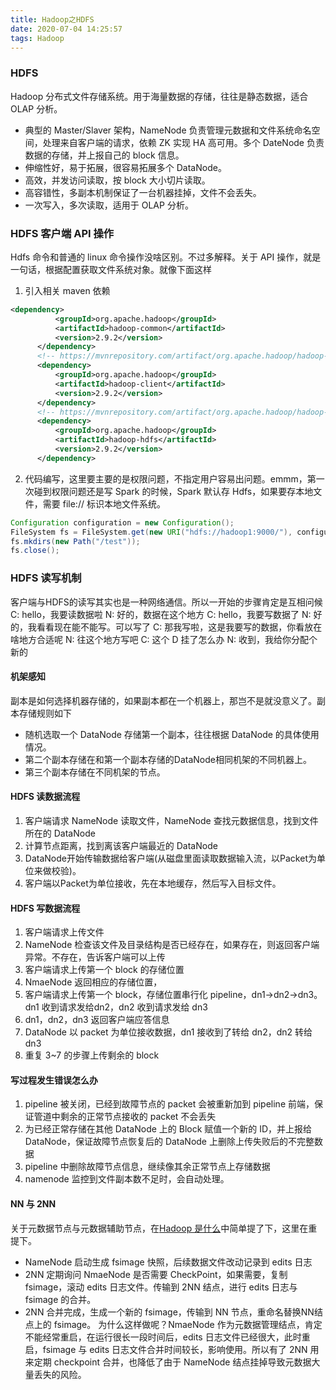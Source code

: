 ```yaml
---
title: Hadoop之HDFS
date: 2020-07-04 14:25:57
tags: Hadoop
---
```

### HDFS
Hadoop 分布式文件存储系统。用于海量数据的存储，往往是静态数据，适合 OLAP 分析。
<!--more-->
- 典型的 Master/Slaver 架构，NameNode 负责管理元数据和文件系统命名空间，处理来自客户端的请求，依赖 ZK 实现 HA 高可用。多个 DateNode 负责数据的存储，并上报自己的 block 信息。
- 伸缩性好，易于拓展，很容易拓展多个 DataNode。
- 高效，并发访问读取，按 block 大小切片读取。
- 高容错性，多副本机制保证了一台机器挂掉，文件不会丢失。
- 一次写入，多次读取，适用于 OLAP 分析。

### HDFS 客户端 API 操作
Hdfs 命令和普通的 linux 命令操作没啥区别。不过多解释。关于 API 操作，就是一句话，根据配置获取文件系统对象。就像下面这样

1. 引入相关 maven 依赖
```xml
<dependency>
          <groupId>org.apache.hadoop</groupId>
          <artifactId>hadoop-common</artifactId>
          <version>2.9.2</version>
      </dependency>
      <!-- https://mvnrepository.com/artifact/org.apache.hadoop/hadoop-client-->
      <dependency>
          <groupId>org.apache.hadoop</groupId>
          <artifactId>hadoop-client</artifactId>
          <version>2.9.2</version>
      </dependency>
      <!-- https://mvnrepository.com/artifact/org.apache.hadoop/hadoop-hdfs -->
      <dependency>
          <groupId>org.apache.hadoop</groupId>
          <artifactId>hadoop-hdfs</artifactId>
          <version>2.9.2</version>
      </dependency>
```
2. 代码编写，这里要主要的是权限问题，不指定用户容易出问题。emmm，第一次碰到权限问题还是写 Spark 的时候，Spark 默认存 Hdfs，如果要存本地文件，需要 file:// 标识本地文件系统。
```java
Configuration configuration = new Configuration();
FileSystem fs = FileSystem.get(new URI("hdfs://hadoop1:9000/"), configuration, "root");
fs.mkdirs(new Path("/test"));
fs.close();
```

### HDFS 读写机制
客户端与HDFS的读写其实也是一种网络通信。所以一开始的步骤肯定是互相问候
C: hello，我要读数据啦
N: 好的，数据在这个地方
C: hello，我要写数据了
N: 好的，我看看现在能不能写。可以写了
C: 那我写啦，这是我要写的数据，你看放在啥地方合适呢
N: 往这个地方写吧
C: 这个 D 挂了怎么办
N: 收到，我给你分配个新的

#### 机架感知
副本是如何选择机器存储的，如果副本都在一个机器上，那岂不是就没意义了。副本存储规则如下

 - 随机选取一个 DataNode 存储第一个副本，往往根据 DataNode 的具体使用情况。
 - 第二个副本存储在和第一个副本存储的DataNode相同机架的不同机器上。
 - 第三个副本存储在不同机架的节点。

#### HDFS 读数据流程
1. 客户端请求 NameNode 读取文件，NameNode 查找元数据信息，找到文件所在的 DataNode
2. 计算节点距离，找到离该客户端最近的 DataNode
3. DataNode开始传输数据给客户端(从磁盘里面读取数据输入流，以Packet为单位来做校验)。
4. 客户端以Packet为单位接收，先在本地缓存，然后写入目标文件。

#### HDFS 写数据流程
1. 客户端请求上传文件
2. NameNode 检查该文件及目录结构是否已经存在，如果存在，则返回客户端异常。不存在，告诉客户端可以上传
3. 客户端请求上传第一个 block 的存储位置
4. NmaeNode 返回相应的存储位置，
5. 客户端请求上传第一个 block，存储位置串行化 pipeline，dn1->dn2->dn3。dn1 收到请求发给dn2，dn2 收到请求发给 dn3
6. dn1，dn2，dn3 返回客户端应答信息
7. DataNode 以 packet 为单位接收数据，dn1 接收到了转给 dn2，dn2 转给 dn3
8. 重复 3~7 的步骤上传剩余的 block

#### 写过程发生错误怎么办
1. pipeline 被关闭，已经到故障节点的 packet 会被重新加到 pipeline 前端，保证管道中剩余的正常节点接收的 packet 不会丢失
2. 为已经正常存储在其他 DataNode 上的 Block 赋值一个新的 ID，并上报给 DataNode，保证故障节点恢复后的 DataNode 上删除上传失败后的不完整数据
3. pipeline 中删除故障节点信息，继续像其余正常节点上存储数据
4. namenode 监控到文件副本数不足时，会自动处理。

#### NN 与 2NN
关于元数据节点与元数据辅助节点，在[Hadoop 是什么](https://flyraty.github.io/2020/04/08/Hadoop%E5%AD%A6%E4%B9%A0-Hadoop%E6%98%AF%E4%BB%80%E4%B9%88/)中简单提了下，这里在重提下。

 - NameNode 启动生成 fsimage 快照，后续数据文件改动记录到 edits 日志
 - 2NN 定期询问 NmaeNode 是否需要 CheckPoint，如果需要，复制 fsimage，滚动 edits 日志文件。传输到 2NN 结点，进行 edits 日志与 fsimage 的合并。
 - 2NN 合并完成，生成一个新的 fsimage，传输到 NN 节点，重命名替换NN结点上的 fsimage。
为什么这样做呢？NmaeNode 作为元数据管理结点，肯定不能经常重启，在运行很长一段时间后，edits 日志文件已经很大，此时重启，fsimage 与 edits 日志文件合并时间较长，影响使用。所以有了 2NN 用来定期 checkpoint 合并，也降低了由于 NameNode 结点挂掉导致元数据大量丢失的风险。
